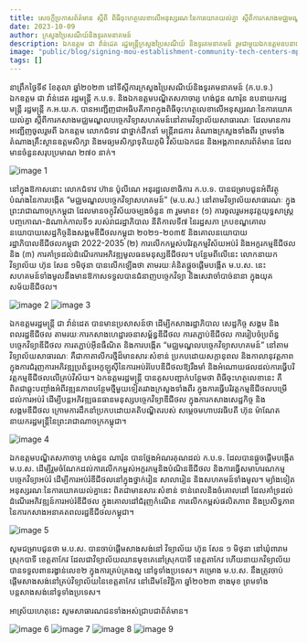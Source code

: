 ```yaml
---
title: សេចក្តីប្រកាសព័ត៌មាន ស្តីពី ពិធីចុះហត្ថលេខាលើអនុស្សរណៈនៃការយោគយល់គ្នា ស្តីពីការកសាងមជ្ឈមណ្ឌលបច្ចេកវិទ្យាសហគមន៍នៅតាមវិទ្យាល័យសាធារណៈរវាងក្រសួងប្រៃសណីយ៍និងទូរគមនាគមន៍ (ក.ប.ទ.) និងក្រសួងអប់រំ យុវជន និងកីឡា (ក.អ.យ.ក.)
date: 2023-10-09
author: ក្រសួងប្រៃសណីយ៍និងទូរគមនាគមន៍
description: ឯកឧត្ដម ជា វ៉ាន់ដេត រដ្ឋមន្ត្រីក្រសួងប្រៃសណីយ៍ និងទូរគមនាគមន៍ រួមជាមួយឯកឧត្តមឧបនាយករដ្ឋមន្ត្រី ហង់ជួន ណារ៉ុន បានអញ្ជើញជាអធិបតីក្នុងពិធីចុះហត្ថលេខាលើអនុស្សរណៈនៃការយោគយល់គ្នា ស្ដីពីការបង្កើតមជ្ឈមណ្ឌលបច្ចេកវិទ្យាសហគមន៍នៅតាមវិទ្យាល័យសាធារណៈ។ ពិធីនេះបានប្រព្រឹត្តទៅនៅថ្ងៃទី៩ ខែតុលា ឆ្នាំ២០២៣ ដោយមានអ្នកចូលរួមប្រមាណ ២៧០ នាក់។
image: "public/blog/signing-mou-establishment-community-tech-centers-mptc-moeys-2023/thumbnail.jpg"
tags: []
---
```


នាព្រឹកថ្ងៃទី៩ ខែតុលា ឆ្នាំ២០២៣ នៅទីស្តីការក្រសួងប្រៃសណីយ៍និងទូរគមនាគមន៍ (ក.ប.ទ.) ឯកឧត្ដម ជា វ៉ាន់ដេត រដ្ឋមន្ត្រី ក.ប.ទ. និងឯកឧត្តមបណ្ឌិតសភាចារ្យ ហង់ជួន ណារ៉ុន ឧបនាយករដ្ឋមន្ត្រី រដ្ឋមន្ត្រី ក.អ.យ.ក. បានអញ្ជើញជាអធិបតីភាពក្នុងពិធីចុះហត្ថលេខាលើអនុស្សរណៈនៃការយោគយល់គ្នា ស្ដីពីការកសាងមជ្ឈមណ្ឌលបច្ចេកវិទ្យាសហគមន៍នៅតាមវិទ្យាល័យសាធារណៈ ដែលមានការអញ្ជើញចូលរួមពី ឯកឧត្ដម លោកជំទាវ ជាថ្នាក់ដឹកនាំ មន្រ្តីរាជការ តំណាងក្រសួងទាំងពីរ ព្រមទាំងតំណាងគ្រឹះស្ថានឧត្ដមសិក្សា និងមធ្យមសិក្សាទុតិយភូមិ វិស័យឯកជន និងអង្គភាពសារព័ត៌មាន ដែលមានចំនួនសរុបប្រមាណ ២៧០ នាក់។

![image 1](/blog/signing-mou-establishment-community-tech-centers-mptc-moeys-2023/image-1.jpg)

នៅក្នុងឱកាសនោះ លោកជំទាវ ហ៊ាន ប៉ូលីណេ អនុរដ្ឋលេខាធិការ ក.ប.ទ. បានជម្រាបជូនអំពីវត្ថុបំណងនៃការបង្កើត “មជ្ឈមណ្ឌលបច្ចេកវិទ្យាសហគមន៍” (ម.ប.ស.) នៅតាមវិទ្យាល័យសាធារណៈ ក្នុងព្រះរាជាណាចក្រកម្ពុជា ដែលមានចក្ខុវិស័យចម្បងចំនួន ៣ រួមមាន៖ (១) ការចូលរួមអនុវត្តយុទ្ធសាស្រ្តបញ្ចកោណ-ដំណាក់កាលទី១ របស់រាជរដ្ឋាភិបាល នីតិកាលទី៧ នៃរដ្ឋសភា ក្របខណ្ឌគោលនយោបាយសេដ្ឋកិច្ចនិងសង្គមឌីជីថលកម្ពុជា ២០២១-២០៣៥ និងគោលនយោបាយរដ្ឋាភិបាលឌីជីថលកម្ពុជា 2022-2035 (២) ការលើកកម្ពស់បរិវត្តកម្មវិស័យអប់រំ និងអក្ខរកម្មឌីជីថល និង (៣) ការគាំទ្រដល់ដំណើរការអភិវឌ្ឍមូលធនមនុស្សឌីជីថល។ បន្ថែមពីលើនេះ លោកនាយកវិទ្យាល័យ ហ៊ុន សែន ១មិថុនា បានលើកឡើងថា តាមរយៈគំនិតផ្តួចផ្តើមបង្កើត ម.ប.ស. នេះ សហគមន៍ទាំងមូលនឹងមានឱកាសទទួលបានជំនាញបច្ចេកវិទ្យា និងសេវាចាំបាច់នានា ក្នុងយុគសម័យឌីជីថល។

![image 2](/blog/signing-mou-establishment-community-tech-centers-mptc-moeys-2023/image-3.jpg)
![image 3](/blog/signing-mou-establishment-community-tech-centers-mptc-moeys-2023/image-2.jpg)

ឯកឧត្តមរដ្ឋមន្រ្តី ជា វ៉ាន់ដេត បានមានប្រសាសន៍ថា ដើម្បីកសាងរដ្ឋាភិបាល សេដ្ឋកិច្ច សង្គម និងពលរដ្ឋឌីជីថល តាមរយៈការកសាងហេដ្ឋារចនាសម្ព័ន្ធឌីជីថល ការតភ្ជាប់ឌីជីថល ការរៀបចំប្រព័ន្ធបច្ចេកវិទ្យាឌីជីថល ការតភ្ជាប់អ៊ីនធឺណិត និងការបង្កើត “មជ្ឈមណ្ឌលបច្ចេកវិទ្យាសហគមន៍” នៅតាមវិទ្យាល័យសាធារណៈ គឺជាកាតាលីករថ្មីដ៏មានសារៈសំខាន់ ប្រកបដោយសក្ដានុពល និងកាលានុវត្តភាព ក្នុងការជំរុញការអភិវឌ្ឍប្រព័ន្ធអេកូឡូស៊ីនៃការអប់រំបែបឌីជីថលឱ្យរឹងមាំ និងអំណោយផលដល់ការធ្វើបរិវត្តកម្មឌីជីថលលើគ្រប់វិស័យ។ ឯកឧត្តមរដ្ឋមន្ត្រី បានគូសបញ្ជាក់បន្ថែមថា ពិធីចុះហត្ថលេខានេះ គឺពិតជាឆ្លុះបញ្ចាំងអំពីវឌ្ឍនភាពបន្ថែមថ្មីមួយទៀតរវាងក្រសួងទាំងពីរ ក្នុងការធ្វើបរិវត្តកម្មឌីជីថលបម្រើដល់ការអប់រំ ដើម្បីបន្តអភិវឌ្ឍធនធានមនុស្សបច្ចេកវិទ្យាឌីជីថល ក្នុងការកសាងសេដ្ឋកិច្ច និងសង្គមឌីជីថល ក្រោមការដឹកនាំប្រកបដោយគតិបណ្ឌិតរបស់ សម្តេចមហាបវរធិបតី ហ៊ុន ម៉ាណែត នាយករដ្ឋមន្ត្រីនៃព្រះរាជាណាចក្រកម្ពុជា។

![image 4](/blog/signing-mou-establishment-community-tech-centers-mptc-moeys-2023/image-4.jpg)

ឯកឧត្តមបណ្ឌិតសភាចារ្យ ហង់ជួន ណារ៉ុន បានថ្លែងអំណរគុណដល់ ក.ប.ទ. ដែលបានផ្តួចផ្តើមបង្កើត ម.ប.ស. ដើម្បីរួមចំណែកដល់ការលើកកម្ពស់អក្ខរកម្មនិងបំណិនឌីជីថល និងការធ្វើសមាហរណកម្មបច្ចេកវិទ្យាអប់រំ ដើម្បីការអប់រំឌីជីថលនៅក្នុងថ្នាក់រៀន សាលារៀន និងសហគមន៍ទាំងមូល។ ម្យ៉ាងទៀត អនុស្សរណៈនៃការយោគយល់គ្នានេះ ពិតជាមានសារៈសំខាន់ ទាន់ពេលនិងចំគោលដៅ ដែលគាំទ្រដល់ដំណើរអភិវឌ្ឍន៍ការអប់រំឌីជីថល ក្នុងគោលដៅជំរុញកំណើន ការលើកកម្ពស់ផលិតភាព និងប្រសិទ្ធភាពនៃការកសាងអនាគតពលរដ្ឋឌីជីថលកម្ពុជា។

![image 5](/blog/signing-mou-establishment-community-tech-centers-mptc-moeys-2023/image-5.jpg)

សូមជម្រាបជូនថា ម.ប.ស. បានចាប់ផ្តើមសាងសង់នៅ វិទ្យាល័យ ហ៊ុន សែន ១ មិថុនា នៅឃុំពារាម ស្រុកបាទី ខេត្តតាកែវ ដែលជាវិទ្យាល័យឈានមុខគេនៅស្រុកបាទី ខេត្តតាកែវ ហើយនាយកវិទ្យាល័យបានទទួលពានរង្វាន់លេខ២ ក្នុងការគ្រប់គ្រងល្អ នៅទូទាំងប្រទេស។ គម្រោង ម.ប.ស. នឹងត្រូវចាប់ផ្តើមសាងសង់នៅគ្រប់វិទ្យាល័យនៃខេត្តតាកែវ នៅដើមខែវិច្ឆិកា ឆ្នាំ២០២៣ ខាងមុខ ព្រមទាំងបន្តសាងសង់នៅទូទាំងប្រទេស។

អាស្រ័យហេតុនេះ សូមសាធារណជនទាំងអស់ជ្រាបជាព័ត៌មាន។

![image 6](/blog/signing-mou-establishment-community-tech-centers-mptc-moeys-2023/image-6.jpg)
![image 7](/blog/signing-mou-establishment-community-tech-centers-mptc-moeys-2023/image-7.jpg)
![image 8](/blog/signing-mou-establishment-community-tech-centers-mptc-moeys-2023/image-8.jpg)
![image 9](/blog/signing-mou-establishment-community-tech-centers-mptc-moeys-2023//image-9.jpg)
